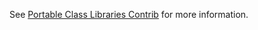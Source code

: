 See [Portable Class Libraries Contrib](http://pclcontrib.codeplex.com/license) for more information.